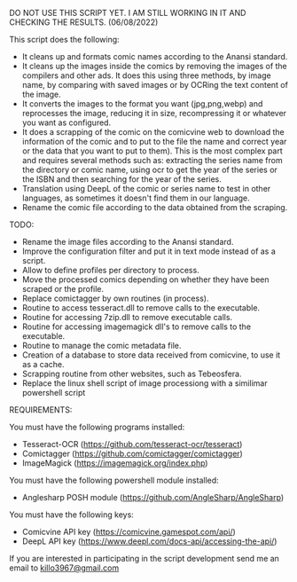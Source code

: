 DO NOT USE THIS SCRIPT YET. I AM STILL WORKING IN IT AND CHECKING THE RESULTS. (06/08/2022)

This script does the following:

- It cleans up and formats comic names according to the Anansi standard.
- It cleans up the images inside the comics by removing the images of the compilers and other ads. It does this using three methods, by image name, by comparing with saved images or by OCRing the text content of the image.
- It converts the images to the format you want (jpg,png,webp) and reprocesses the image, reducing it in size, recompressing it or whatever you want as configured.
- It does a scrapping of the comic on the comicvine web to download the information of the comic and to put to the file the name and correct year or the data that you want to put to them). This is the most complex part and requires several methods such as: extracting the series name from the directory or comic name, using ocr to get the year of the series or the ISBN and then searching for the year of the series. 
- Translation using DeepL of the comic or series name to test in other languages, as sometimes it doesn't find them in our language.
- Rename the comic file according to the data obtained from the scraping. 

TODO:
- Rename the image files according to the Anansi standard.
- Improve the configuration filter and put it in text mode instead of as a script.
- Allow to define profiles per directory to process.
- Move the processed comics depending on whether they have been scraped or the profile.
- Replace comictagger by own routines (in process). 
- Routine to access tesseract.dll to remove calls to the executable.
- Routine for accessing 7zip.dll to remove executable calls.
- Routine for accessing imagemagick dll's to remove calls to the executable.
- Routine to manage the comic metadata file.
- Creation of a database to store data received from comicvine, to use it as a cache.
- Scrapping routine from other websites, such as Tebeosfera. 
- Replace the linux shell script of image processiong with a similimar powershell script 

REQUIREMENTS:

You must have the following programs installed:
- Tesseract-OCR (https://github.com/tesseract-ocr/tesseract)
- Comictagger (https://github.com/comictagger/comictagger)
- ImageMagick (https://imagemagick.org/index.php)

You must have the following powershell module installed:
- Anglesharp POSH module (https://github.com/AngleSharp/AngleSharp)

You must have the following keys:
- Comicvine API key (https://comicvine.gamespot.com/api/)
- DeepL API key (https://www.deepl.com/docs-api/accessing-the-api/)

If you are interested in participating in the script development send me an email to killo3967@gmail.com
